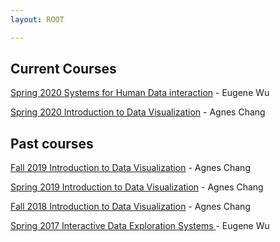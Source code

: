 ```yaml
---
layout: ROOT

---
```


## Current Courses

[Spring 2020 Systems for Human Data interaction](./2020s_w6998)  - Eugene Wu

[Spring 2020  Introduction to Data Visualization](./2020s_w4995)  - Agnes Chang


## Past courses

[Fall 2019 Introduction to Data Visualization](./2019f_w4995)  - Agnes Chang

[Spring 2019 Introduction to Data Visualization](./2019s_w4995)  - Agnes Chang

[Fall 2018 Introduction to Data Visualization](./2018f_w4995)  - Agnes Chang

[Spring 2017 Interactive Data Exploration Systems ](./2017s_e6998) - Eugene Wu

